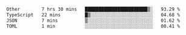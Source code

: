 <!--START_SECTION:waka-->

```txt
Other        7 hrs 30 mins   ███████████████████████▒░   93.29 %
TypeScript   22 mins         █▒░░░░░░░░░░░░░░░░░░░░░░░   04.68 %
JSON         7 mins          ▒░░░░░░░░░░░░░░░░░░░░░░░░   01.62 %
TOML         1 min           ░░░░░░░░░░░░░░░░░░░░░░░░░   00.41 %
```

<!--END_SECTION:waka-->